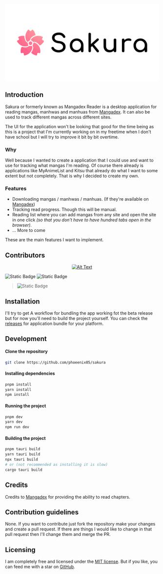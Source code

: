 <picture>
    <source media="(prefers-color-scheme: dark)" srcset="resources/banners/dark.svg" />
    <source media="(prefers-color-scheme: light)" srcset="resources/banners/light.svg" />
    <img alt="github-snake" src="resources/banners/light.svg" />
</picture>

## Introduction
Sakura or formerly known as Mangadex Reader is a desktop application for reading mangas, manhwas and manhuas from [Mangadex](https://mangadex.org). It can also be used to track different mangas across different sites. 

The UI for the application won't be looking that good for the time being as this is a project that I'm currently working on in my freetime when I don't have school but I will try to improve it bit by bit overtime.

### Why
Well because I wanted to create a application that I could use and want to use for tracking what mangas I'm reading. Of course there already is applications like MyAnimeList and Kitsu that already do what I want to some extent but not completely. That is why I decided to create my own.

### Features
- Downloading mangas / manhwas / manhuas. (If they're available on [Mangadex](https://mangadex.org))
- Tracking read progress. Though this will be manual.
- Reading list where you can add mangas from any site and open the site in one click *(so that you don't have to have hundred tabs open in the browser)*.
- ... More to come

These are the main features I want to implement.

## Contributors
<p align="center">
  <a href="https://github.com/phoeenix05">
    <img src="https://github.com/phoeenix05.png" alt="Alt Text" width="64" height="64" style="border-radius: .2rem;">
  </a>
</p>

![Static Badge](https://img.shields.io/badge/NuxtJS-%2300DC82?style=for-the-badge&logo=nuxtjs3&link=https%3A%2F%2Fnuxt.com%2F)
![Static Badge](https://img.shields.io/badge/tauri-1C1C1C?style=for-the-badge&logo=tauri&logoColor=FFD000&link=https%3A%2F%2Ftauri.app)

> ![Static Badge](https://img.shields.io/badge/surrealdb-1C1C1C?style=for-the-badge&logo=surrealdb&logoColor=D401CD&link=https%3A%2F%2Fsurrealdb.com%2F)

## Installation
I'll try to get A workflow for bundling the app working fot the beta release but for now you'll need to build the project yourself. You can check the [releases](https://github.com/Phoeenix05/sakura/releases) for application bundle for your platform.

## Development

#### Clone the repository
```zsh
git clone https://github.com/phoeenix05/sakura
```

#### Installing dependencies
```zsh
pnpm install
yarn install
npm install
```

#### Running the project
```zsh 
pnpm dev
yarn dev
npm run dev
```

#### Building the project
```zsh 
pnpm tauri build
yarn tauri build
npx tauri build
# or (not recommended as installing it is slow)
cargo tauri build
```

## Credits
Credits to [Mangadex](https://mangadex.org) for providing the ability to read chapters.

## Contribution guidelines
None. If you want to contribute just fork the repository make your changes and create a pull request. If there are things I would like to change in that pull request then I'll change them and merge the PR.

## Licensing
I am completely free and licensed under the [MIT license](https://github.com/Phoeenix05/sakura/blob/main/LICENSE). But if you like, you can feed me with a star on [GitHub](https://github.com/Phoeenix05/sakura).
